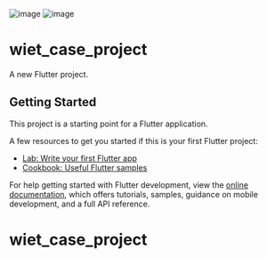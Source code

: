 ![image](https://github.com/user-attachments/assets/749bfb32-4bf7-4f53-b7b9-544f8cdb14a5)
![image](https://github.com/user-attachments/assets/c338ad08-f3f6-45c2-96f3-36c5d8209583)

# wiet_case_project

A new Flutter project.

## Getting Started

This project is a starting point for a Flutter application.

A few resources to get you started if this is your first Flutter project:

- [Lab: Write your first Flutter app](https://docs.flutter.dev/get-started/codelab)
- [Cookbook: Useful Flutter samples](https://docs.flutter.dev/cookbook)

For help getting started with Flutter development, view the
[online documentation](https://docs.flutter.dev/), which offers tutorials,
samples, guidance on mobile development, and a full API reference.
# wiet_case_project
